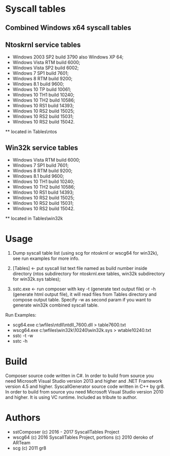 
# Syscall tables
## Combined Windows x64 syscall tables

## Ntoskrnl service tables

+ Windows 2003 SP2 build 3790 also Windows XP 64;
+ Windows Vista RTM build 6000;
+ Windows Vista SP2 build 6002;
+ Windows 7 SP1 build 7601;
+ Windows 8 RTM build 9200;
+ Windows 8.1 build 9600;
+ Windows 10 TP build 10061;
+ Windows 10 TH1 build 10240;
+ Windows 10 TH2 build 10586;
+ Windows 10 RS1 build 14393;
+ Windows 10 RS2 build 15025;
+ Windows 10 RS2 build 15031;
+ Windows 10 RS2 build 15042.

** located in Tables\ntos

## Win32k service tables

+ Windows Vista RTM build 6000;
+ Windows 7 SP1 build 7601;
+ Windows 8 RTM build 9200;
+ Windows 8.1 build 9600;
+ Windows 10 TH1 build 10240;
+ Windows 10 TH2 build 10586;
+ Windows 10 RS1 build 14393;
+ Windows 10 RS2 build 15025;
+ Windows 10 RS2 build 15031;
+ Windows 10 RS2 build 15042.

** located in Tables\win32k

# Usage

1) Dump syscall table list (using scg for ntoskrnl or wscg64 for win32k), see run examples for more info.  
2) [Tables] <- put syscall list text file named as build number inside directory (ntos subdirectory for ntoskrnl.exe tables, win32k subdirectory for win32k.sys tables);

3) sstc.exe <- run composer with key -t (generate text output file) or -h (generate html output file), it will read files from Tables directory and compose output table. Specify -w as second param if you want to generate win32k combined syscall table.

Run Examples:
* scg64.exe c:\wfiles\ntdll\ntdll_7600.dll > table7600.txt 
* wscg64.exe c:\wfiles\win32k\10240\win32k.sys > wtable10240.txt
* sstc -t -w
* sstc -h

# Build

Composer source code written in C#. In order to build from source you need Microsoft Visual Studio version 2013 and higher and .NET Framework version 4.5 and higher. SyscallGenerator source code written in C++ by gr8. In order to build from source you need Microsoft Visual Studio version 2010 and higher. It is using VC runtime. Included as tribute to author.

# Authors

+ sstComposer (c) 2016 - 2017 SyscallTables Project
+ wscg64 (c) 2016 SyscallTables Project, portions (c) 2010 deroko of ARTeam
+ scg (c) 2011 gr8
